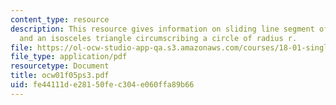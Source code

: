 ```yaml
---
content_type: resource
description: This resource gives information on sliding line segment of length c,
  and an isosceles triangle circumscribing a circle of radius r.
file: https://ol-ocw-studio-app-qa.s3.amazonaws.com/courses/18-01-single-variable-calculus-fall-2005/fe44111de28150fec304e060ffa89b66_ocw01f05ps3.pdf
file_type: application/pdf
resourcetype: Document
title: ocw01f05ps3.pdf
uid: fe44111d-e281-50fe-c304-e060ffa89b66
---
```

